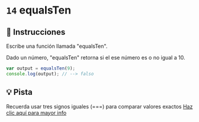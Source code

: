 # `14` equalsTen

## 📝 Instrucciones

Escribe una función llamada "equalsTen".

Dado un número, "equalsTen" retorna si el ese número es o no igual a 10.

```Javascript
var output = equalsTen(9);
console.log(output); // --> falso
```

## 💡 Pista

Recuerda usar tres signos iguales (===) para comparar valores exactos [Haz clic aquí para mayor info](https://bytearcher.com/articles/equality-comparison-operator-javascript)
